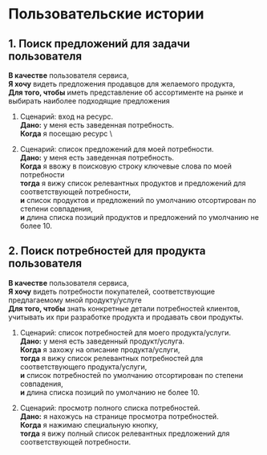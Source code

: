 # Пользовательские истории

## 1. Поиск предложений для задачи пользователя

**В качестве** пользователя сервиса, \
**Я хочу** видеть предложения продавцов для желаемого продукта, \
**Для того, чтобы** иметь представление об ассортименте на рынке и выбирать наиболее подходящие предложения

1. Сценарий: вход на ресурс. \
   **Дано:** у меня есть заведенная потребность. \
   **Когда** я посещаю ресурс \

2. Сценарий: список предложений для моей потребности. \
   **Дано:** у меня есть заведенная потребность. \
   **Когда** я ввожу в поисковую строку ключевые слова по моей потребности \
   **тогда** я вижу список релевантных продуктов и предложений для соответствующей потребности, \
   **и** список продуктов и предложений по умолчанию отсортирован по степени совпадения, \
   **и** длина списка позиций продуктов и предложений по умолчанию не более 10.

[//]: # (добавить сценарии регистрации)

## 2. Поиск потребностей для продукта пользователя

**В качестве** пользователя сервиса, \
**Я хочу** видеть потребности покупателей, соответствующие предлагаемому мной продукту/услуге \
**Для того, чтобы** знать конкретные детали потребностей клиентов, учитывать их при разработке продукта и продавать свои
продукты.

1. Сценарий: список потребностей для моего продукта/услуги. \
   **Дано:** у меня есть заведенный продукт/услуга. \
   **Когда** я захожу на описание продукта/услуги, \
   **тогда** я вижу список релевантных потребностей для соответствующего продукта/услуги, \
   **и** список потребностей по умолчанию отсортирован по степени совпадения, \
   **и** длина списка позиций по умолчанию не более 10.

2. Сценарий: просмотр полного списка потребностей. \
   **Дано:** я нахожусь на странице просмотра потребностей. \
   **Когда** я нажимаю специальную кнопку, \
   **тогда** я вижу полный список релевантных предложений для соответствующей потребности.

[//]: # (добавить сценарии регистрации)